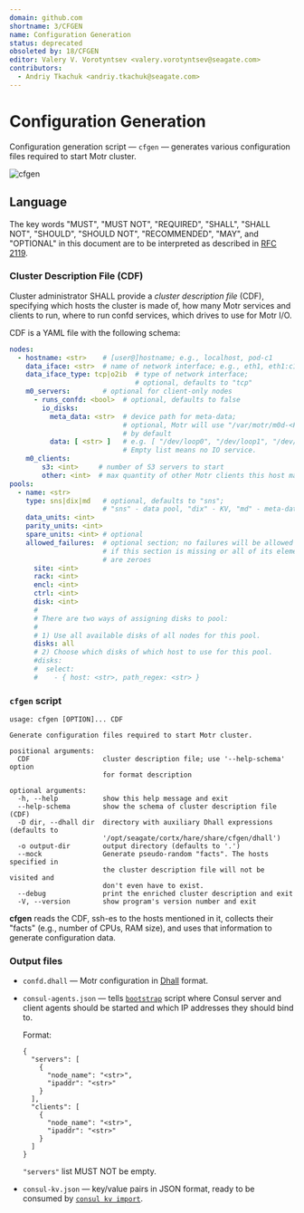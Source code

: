 ```yaml
---
domain: github.com
shortname: 3/CFGEN
name: Configuration Generation
status: deprecated
obsoleted by: 18/CFGEN
editor: Valery V. Vorotyntsev <valery.vorotyntsev@seagate.com>
contributors:
  - Andriy Tkachuk <andriy.tkachuk@seagate.com>
---
```


# Configuration Generation

Configuration generation script &mdash; `cfgen` &mdash; generates
various configuration files required to start Motr cluster.

![cfgen](cfgen.png)

## Language

The key words "MUST", "MUST NOT", "REQUIRED", "SHALL", "SHALL NOT",
"SHOULD", "SHOULD NOT", "RECOMMENDED", "MAY", and "OPTIONAL" in this
document are to be interpreted as described in
[RFC 2119](https://tools.ietf.org/html/rfc2119).

### Cluster Description File (CDF)

Cluster administrator SHALL provide a _cluster description file_ (CDF),
specifying which hosts the cluster is made of, how many Motr services
and clients to run, where to run confd services, which drives to use
for Motr I/O.

CDF is a YAML file with the following schema:
```yaml
nodes:
  - hostname: <str>    # [user@]hostname; e.g., localhost, pod-c1
    data_iface: <str>  # name of network interface; e.g., eth1, eth1:c1
    data_iface_type: tcp|o2ib  # type of network interface;
                               # optional, defaults to "tcp"
    m0_servers:        # optional for client-only nodes
      - runs_confd: <bool>  # optional, defaults to false
        io_disks:
          meta_data: <str>  # device path for meta-data;
                            # optional, Motr will use "/var/motr/m0d-<FID>/"
                            # by default
          data: [ <str> ]   # e.g. [ "/dev/loop0", "/dev/loop1", "/dev/loop2" ]
                            # Empty list means no IO service.
    m0_clients:
        s3: <int>     # number of S3 servers to start
        other: <int>  # max quantity of other Motr clients this host may have
pools:
  - name: <str>
    type: sns|dix|md   # optional, defaults to "sns";
                       # "sns" - data pool, "dix" - KV, "md" - meta-data pool.
    data_units: <int>
    parity_units: <int>
    spare_units: <int> # optional
    allowed_failures:  # optional section; no failures will be allowed
                       # if this section is missing or all of its elements
                       # are zeroes
      site: <int>
      rack: <int>
      encl: <int>
      ctrl: <int>
      disk: <int>
      #
      # There are two ways of assigning disks to pool:
      #
      # 1) Use all available disks of all nodes for this pool.
      disks: all
      # 2) Choose which disks of which host to use for this pool.
      #disks:
      #  select:
      #    - { host: <str>, path_regex: <str> }
```

### `cfgen` script

```
usage: cfgen [OPTION]... CDF

Generate configuration files required to start Motr cluster.

positional arguments:
  CDF                  cluster description file; use '--help-schema' option
                       for format description

optional arguments:
  -h, --help           show this help message and exit
  --help-schema        show the schema of cluster description file (CDF)
  -D dir, --dhall dir  directory with auxiliary Dhall expressions (defaults to
                       '/opt/seagate/cortx/hare/share/cfgen/dhall')
  -o output-dir        output directory (defaults to '.')
  --mock               Generate pseudo-random "facts". The hosts specified in
                       the cluster description file will not be visited and
                       don't even have to exist.
  --debug              print the enriched cluster description and exit
  -V, --version        show program's version number and exit
```

**cfgen** reads the CDF, ssh-es to the hosts mentioned in it, collects
their "facts" (e.g., number of CPUs, RAM size), and uses that information
to generate configuration data.

### Output files

  * `confd.dhall` &mdash; Motr configuration in
    [Dhall](https://dhall-lang.org/) format.

  * `consul-agents.json` &mdash; tells [`bootstrap`](https://github.com/Seagate/cortx-hare/blob/main/rfc/6/README.md) script
    where Consul server and client agents should be started and which
    IP addresses they should bind to.

    Format:
    ```
    {
      "servers": [
        {
          "node_name": "<str>",
          "ipaddr": "<str>"
        }
      ],
      "clients": [
        {
          "node_name": "<str>",
          "ipaddr": "<str>"
        }
      ]
    }
    ```
    `"servers"` list MUST NOT be empty.

  * `consul-kv.json` &mdash; key/value pairs in JSON format, ready to be
    consumed by
    [`consul kv import`](https://www.consul.io/docs/commands/kv/import.html).
